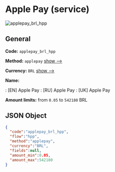 
# Apple Pay (service) 
![applepay_brl_hpp](https://static.openfintech.io/payment_methods/applepay_brl_hpp/logo.svg?w=400&c=v0.59.26#w200)  

## General 
 
**Code:** `applepay_brl_hpp` 
 
**Method:** `applepay` 
 [show -->](/payment-methods/applepay/) 
 
**Currency:** `BRL` [show -->](/currencies/BRL/) 
 
**Name:** 
 
:	[EN] Apple Pay 
:	[RU] Apple Pay 
:	[UK] Apple Pay 
 
**Amount limits:** from `0.05` to `542180` BRL 

## JSON Object 

```json
{
  "code":"applepay_brl_hpp",
  "flow":"hpp",
  "method":"applepay",
  "currency":"BRL",
  "fields":null,
  "amount_min":0.05,
  "amount_max":542180
}
```  
